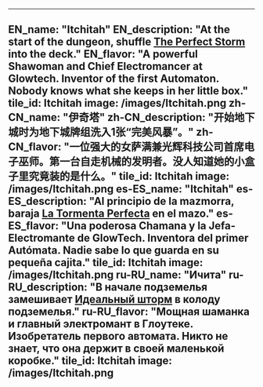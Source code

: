 ---

EN_name: "Itchitah"
EN_description: "At the start of the dungeon, shuffle <a href = '../en/abilities#PerfectStorm'>The Perfect Storm</a> into the deck."
EN_flavor: "A powerful Shawoman and Chief Electromancer at Glowtech. Inventor of the first Automaton. Nobody knows what she keeps in her little box."
tile_id: Itchitah
image: /images/Itchitah.png
zh-CN_name: "伊奇塔"
zh-CN_description: "开始地下城时为地下城牌组洗入1张“完美风暴”。"
zh-CN_flavor: "一位强大的女萨满兼光辉科技公司首席电子巫师。第一台自走机械的发明者。没人知道她的小盒子里究竟装的是什么。"
tile_id: Itchitah
image: /images/Itchitah.png
es-ES_name: "Itchitah"
es-ES_description: "Al principio de la mazmorra, baraja <a href = '../es_es/abilities#PerfectStorm'>La Tormenta Perfecta</a> en el mazo."
es-ES_flavor: "Una poderosa Chamana y la Jefa-Electromante de GlowTech. Inventora del primer Autómata. Nadie sabe lo que guarda en su pequeña cajita."
tile_id: Itchitah
image: /images/Itchitah.png
ru-RU_name: "Ичита"
ru-RU_description: "В начале подземелья замешивает <a href = '../ru_ru/abilities#PerfectStorm'>Идеальный шторм</a> в колоду подземелья."
ru-RU_flavor: "Мощная шаманка и главный электромант в Глоутеке. Изобретатель первого автомата. Никто не знает, что она держит в своей маленькой коробке."
tile_id: Itchitah
image: /images/Itchitah.png
---